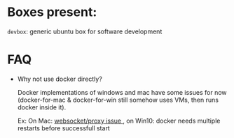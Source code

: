 # Boxes present:  

  `devbox`: generic ubuntu box for software development



# FAQ

* Why not use docker directly?

  Docker implementations of windows and mac have some issues for now (docker-for-mac & docker-for-win still somehow uses VMs, then runs docker inside it).
  
  Ex: On Mac: [websocket/proxy issue ](https://github.com/docker/for-mac/issues/1662), on Win10: docker needs multiple restarts before successfull start

  
